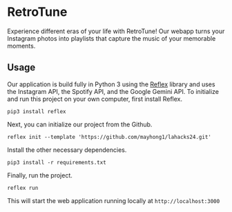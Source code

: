 # RetroTune
Experience different eras of your life with RetroTune! Our webapp turns your Instagram photos into playlists that capture the music of your memorable moments.

## Usage
Our application is build fully in Python 3 using the [Reflex](https://reflex.dev/) library and uses the Instagram API, the Spotify API, and the Google Gemini API.
To initialize and run this project on your own computer, first install Reflex.
```
pip3 install reflex
```
Next, you can initialize our project from the Github.
```
reflex init --template 'https://github.com/mayhong1/lahacks24.git'
```
Install the other necessary dependencies.
```
pip3 install -r requirements.txt
```
Finally, run the project.
```
reflex run
```
This will start the web application running locally at `http://localhost:3000`
